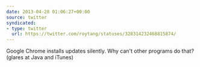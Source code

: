 ```yaml
---
date: 2013-04-28 01:06:27+00:00
source: twitter
syndicated:
- type: twitter
  url: https://twitter.com/roytang/statuses/328314232468815874/
---
```


Google Chrome installs updates silently. Why can't other programs do that? (glares at Java and iTunes)